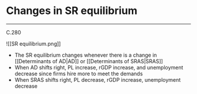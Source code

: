 # Changes in SR equilibrium
---
C.280

![[SR equilibrium.png]]
- The SR equilibrium changes whenever there is a change in [[Determinants of AD|AD]] or [[Determinants of SRAS|SRAS]]
- When AD shifts right, PL increase, rGDP increase, and unemployment decrease since firms hire more to meet the demands
- When SRAS shifts right, PL decrease, rGDP increase, unemployment decrease
